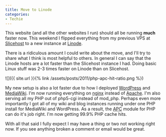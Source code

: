 ```yaml
---
title: Move to Linode
categories:
- Techie
---
```


This website (and all the other websites I run) should all be running **much** faster now. This weekend I flipped everything from my previous VPS at [Slicehost](http://www.slicehost.com/) to a new instance at [Linode](http://www.linode.com/).

There is a ridiculous amount I could write about the move, and I'll try to share what I think is most helpful to others. In general I can say that the Linode hosts are a lot faster than the Slicehost instance I had. Doing basic Linux stuff was 2-3 times faster on Linode than on Slicehost.

![]({{ site.url }}{% link /assets/posts/2011/php-apc-hit-ratio.png %})

My new setup is also a lot faster due to how I deployed [WordPress](http://wordpress.org/) and [MediaWiki](http://www.mediawiki.org/). I'm now running everything on [nginx](http://nginx.com/) instead of [Apache](http://www.apache.org/). I'm also serving all my PHP out of php5-cgi instead of mod_php. Perhaps even more importantly I got all of my wiki and blog instances running under one PHP install for MediaWiki and WordPress. As a result, the [APC](http://php.net/manual/en/book.apc.php) module for PHP can do it's job right. I'm now getting 99.9% PHP cache hits.

With all that said I fully expect I may have a thing or two not working right now. If you see anything broken a comment or email would be great.
